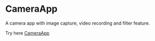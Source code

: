 # CameraApp

A camera app with image capture, video recording and filter feature.

Try here [CameraApp](https://mraman007.github.io/CameraApp/)
